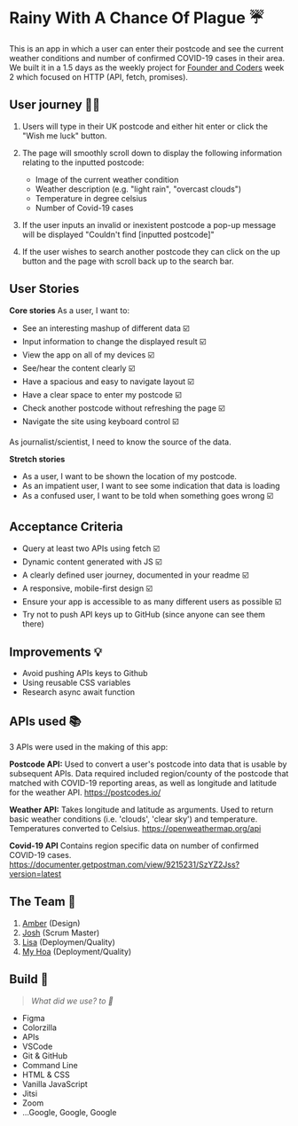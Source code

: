 # Rainy With A Chance Of Plague ☔

This is an app in which a user can enter their postcode and see the current weather conditions and number of confirmed COVID-19 cases in their area. 
We built it in a 1.5 days as the weekly project for [Founder and Coders](https://www.foundersandcoders.com/) week 2 which focused on HTTP (API, fetch, promises).

## User journey 🧚‍♀️

1. Users will type in their UK postcode and either hit enter or click the "Wish me luck" button. 
2. The page will smoothly scroll down to display the following information relating to the inputted postcode:

    - Image of the current weather condition
    - Weather description (e.g. "light rain", "overcast clouds")
    - Temperature in degree celsius
    - Number of Covid-19 cases

3. If the user inputs an invalid or inexistent postcode a pop-up message will be displayed "Couldn't find [inputted postcode]"
4. If the user wishes to search another postcode they can click on the up button and the page with scroll back up to the search bar.

## User Stories

**Core stories**
As a user, I want to:

* See an interesting mashup of different data ☑️
* Input information to change the displayed result ☑️
* View the app on all of my devices ☑️
* See/hear the content clearly ☑️
* Have a spacious and easy to navigate layout ☑️
* Have a clear space to enter my postcode ☑️
* Check another postcode without refreshing the page ☑️
* Navigate the site using keyboard control ☑️

As journalist/scientist, I need to know the source of the data.

**Stretch stories**

* As a user, I want to be shown the location of my postcode. 
* As an impatient user, I want to see some indication that data is loading 
* As a confused user, I want to be told when something goes wrong ☑️

## Acceptance Criteria
* Query at least two APIs using fetch ☑️
* Dynamic content generated with JS ☑️
* A clearly defined user journey, documented in your readme ☑️
* A responsive, mobile-first design ☑️
* Ensure your app is accessible to as many different users as possible ☑️
* Try not to push API keys up to GitHub (since anyone can see them there)

## Improvements 💡
* Avoid pushing APIs keys to Github
* Using reusable CSS variables
* Research async await function

## APIs used 📚

3 APIs were used in the making of this app:

**Postcode API:**
Used to convert a user's postcode into data that is usable by subsequent APIs.
Data required included region/county of the postcode that matched with COVID-19 reporting areas, as well as longitude and latitude for the weather API.
https://postcodes.io/

**Weather API:**
Takes longitude and latitude as arguments. Used to return basic weather conditions (i.e. 'clouds', 'clear sky') and temperature. Temperatures converted to Celsius.
https://openweathermap.org/api

**Covid-19 API**
Contains region specific data on number of confirmed COVID-19 cases. 
https://documenter.getpostman.com/view/9215231/SzYZ2Jss?version=latest

## The Team 🧠

1. [Amber](https://github.com/amberrignell) (Design)
2. [Josh](https://github.com/jhart5) (Scrum Master)
3. [Lisa](https://github.com/LiCern) (Deploymen/Quality)
4. [My Hoa](https://github.com/mhtien) (Deployment/Quality)


## Build :hammer:

> *What did we use? to :wrench:*

- Figma
- Colorzilla 
- APIs 
- VSCode
- Git & GitHub
- Command Line
- HTML & CSS
- Vanilla JavaScript
- Jitsi
- Zoom
- ...Google, Google, Google



